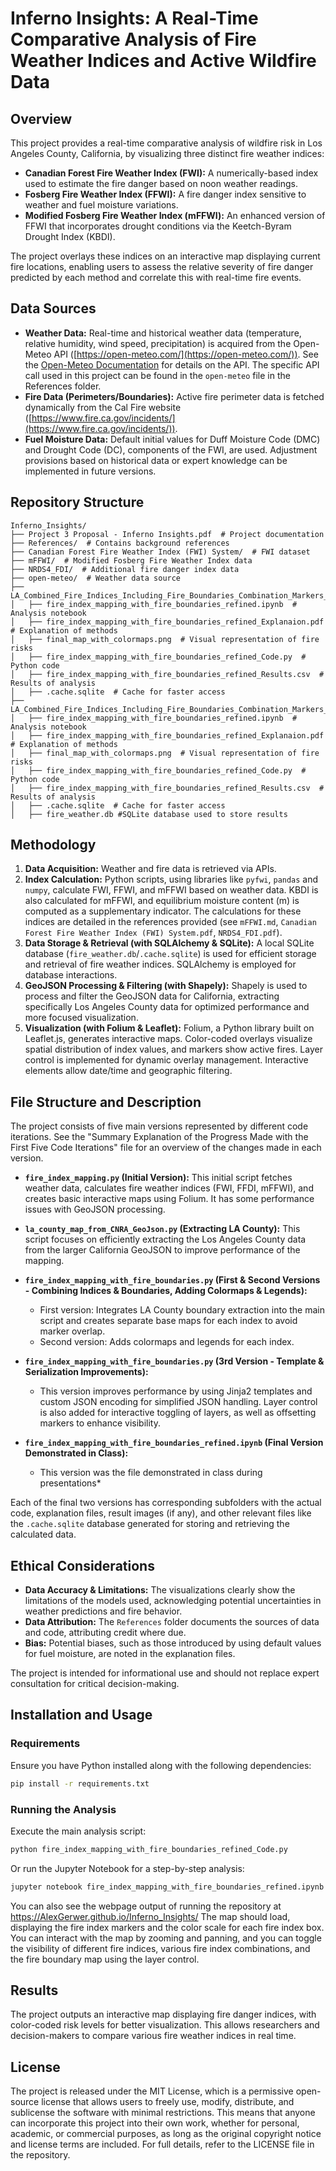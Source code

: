 # Inferno Insights: A Real-Time Comparative Analysis of Fire Weather Indices and Active Wildfire Data

## Overview

This project provides a real-time comparative analysis of wildfire risk in Los Angeles County, California, by visualizing three distinct fire weather indices:

* **Canadian Forest Fire Weather Index (FWI):** A numerically-based index used to estimate the fire danger based on noon weather readings.
* **Fosberg Fire Weather Index (FFWI):** A fire danger index sensitive to weather and fuel moisture variations.
* **Modified Fosberg Fire Weather Index (mFFWI):** An enhanced version of FFWI that incorporates drought conditions via the Keetch-Byram Drought Index (KBDI).

The project overlays these indices on an interactive map displaying current fire locations, enabling users to assess the relative severity of fire danger predicted by each method and correlate this with real-time fire events.


## Data Sources

* **Weather Data:** Real-time and historical weather data (temperature, relative humidity, wind speed, precipitation) is acquired from the Open-Meteo API ([https://open-meteo.com/](https://open-meteo.com/)).  See the [Open-Meteo Documentation](https://open-meteo.com/en/docs) for details on the API. The specific API call used in this project can be found in the `open-meteo` file in the References folder.
* **Fire Data (Perimeters/Boundaries):** Active fire perimeter data is fetched dynamically from the Cal Fire website ([https://www.fire.ca.gov/incidents/](https://www.fire.ca.gov/incidents/)).  
* **Fuel Moisture Data:** Default initial values for Duff Moisture Code (DMC) and Drought Code (DC), components of the FWI, are used. Adjustment provisions based on historical data or expert knowledge can be implemented in future versions.

## Repository Structure

```
Inferno_Insights/
├── Project 3 Proposal - Inferno Insights.pdf  # Project documentation
├── References/  # Contains background references
├── Canadian Forest Fire Weather Index (FWI) System/  # FWI dataset
├── mFFWI/  # Modified Fosberg Fire Weather Index data
├── NRDS4_FDI/  # Additional fire danger index data
├── open-meteo/  # Weather data source
├── LA_Combined_Fire_Indices_Including_Fire_Boundaries_Combination_Markers_Final/
│   ├── fire_index_mapping_with_fire_boundaries_refined.ipynb  # Analysis notebook
│   ├── fire_index_mapping_with_fire_boundaries_refined_Explanaion.pdf  # Explanation of methods
│   ├── final_map_with_colormaps.png  # Visual representation of fire risks
│   ├── fire_index_mapping_with_fire_boundaries_refined_Code.py  # Python code
│   ├── fire_index_mapping_with_fire_boundaries_refined_Results.csv  # Results of analysis
│   ├── .cache.sqlite  # Cache for faster access
├── LA_Combined_Fire_Indices_Including_Fire_Boundaries_Combination_Markers_Final_Sqlite/
│   ├── fire_index_mapping_with_fire_boundaries_refined.ipynb  # Analysis notebook
│   ├── fire_index_mapping_with_fire_boundaries_refined_Explanaion.pdf  # Explanation of methods
│   ├── final_map_with_colormaps.png  # Visual representation of fire risks
│   ├── fire_index_mapping_with_fire_boundaries_refined_Code.py  # Python code
│   ├── fire_index_mapping_with_fire_boundaries_refined_Results.csv  # Results of analysis
│   ├── .cache.sqlite  # Cache for faster access
│   ├── fire_weather.db #SQLite database used to store results
```

## Methodology

1. **Data Acquisition:** Weather and fire data is retrieved via APIs.
2. **Index Calculation:** Python scripts, using libraries like `pyfwi`, `pandas` and `numpy`, calculate FWI, FFWI, and mFFWI based on weather data. KBDI is also calculated for mFFWI, and equilibrium moisture content (m) is computed as a supplementary indicator. The calculations for these indices are detailed in the references provided (see `mFFWI.md`, `Canadian Forest Fire Weather Index (FWI) System.pdf`, `NRDS4_FDI.pdf`).
3. **Data Storage & Retrieval (with SQLAlchemy & SQLite):**  A local SQLite database (`fire_weather.db`/`.cache.sqlite`) is used for efficient storage and retrieval of fire weather indices.  SQLAlchemy is employed for database interactions.
4. **GeoJSON Processing & Filtering (with Shapely):** Shapely is used to process and filter the GeoJSON data for California, extracting specifically Los Angeles County data for optimized performance and more focused visualization.  
5. **Visualization (with Folium & Leaflet):** Folium, a Python library built on Leaflet.js, generates interactive maps. Color-coded overlays visualize spatial distribution of index values, and markers show active fires.  Layer control is implemented for dynamic overlay management. Interactive elements allow date/time and geographic filtering.


## File Structure and Description

The project consists of five main versions represented by different code iterations. See the "Summary Explanation of the Progress Made with the First Five Code Iterations" file for an overview of the changes made in each version.


* **`fire_index_mapping.py` (Initial Version):** This initial script fetches weather data, calculates fire weather indices (FWI, FFDI, mFFWI), and creates basic interactive maps using Folium.  It has some performance issues with GeoJSON processing.


* **`la_county_map_from_CNRA_GeoJson.py` (Extracting LA County):** This script focuses on efficiently extracting the Los Angeles County data from the larger California GeoJSON to improve performance of the mapping.


* **`fire_index_mapping_with_fire_boundaries.py` (First & Second Versions - Combining Indices & Boundaries, Adding Colormaps & Legends):**
    * First version: Integrates LA County boundary extraction into the main script and creates separate base maps for each index to avoid marker overlap.
    * Second version: Adds colormaps and legends for each index.


* **`fire_index_mapping_with_fire_boundaries.py` (3rd Version - Template & Serialization Improvements):**
    * This version improves performance by using Jinja2 templates and custom JSON encoding for simplified JSON handling. Layer control is also added for interactive toggling of layers, as well as offsetting markers to enhance visibility.

* **`fire_index_mapping_with_fire_boundaries_refined.ipynb` (Final Version Demonstrated in Class):**
    * This version was the file demonstrated in class during presentations*


Each of the final two versions has corresponding subfolders with the actual code, explanation files, result images (if any), and other relevant files like the `.cache.sqlite` database generated for storing and retrieving the calculated data.

## Ethical Considerations

* **Data Accuracy & Limitations:** The visualizations clearly show the limitations of the models used, acknowledging potential uncertainties in weather predictions and fire behavior.
* **Data Attribution:** The `References` folder documents the sources of data and code, attributing credit where due.
* **Bias:**  Potential biases, such as those introduced by using default values for fuel moisture, are noted in the explanation files.

The project is intended for informational use and should not replace expert consultation for critical decision-making.

## Installation and Usage

### Requirements

Ensure you have Python installed along with the following dependencies:

```sh
pip install -r requirements.txt
```

### Running the Analysis

Execute the main analysis script:

```sh
python fire_index_mapping_with_fire_boundaries_refined_Code.py
```

Or run the Jupyter Notebook for a step-by-step analysis:

```sh
jupyter notebook fire_index_mapping_with_fire_boundaries_refined.ipynb
```
You can also see the webpage output of running the repository at https://AlexGerwer.github.io/Inferno_Insights/
The map should load, displaying the fire index markers and the color scale for each fire index box. You can interact with the map by zooming and panning, and you can toggle the visibility of different fire indices, various fire index combinations, and the fire boundary map using the layer control.

## Results

The project outputs an interactive map displaying fire danger indices, with color-coded risk levels for better visualization. This allows researchers and decision-makers to compare various fire weather indices in real time.

## License
The project is released under the MIT License, which is a permissive open-source license that allows users to freely use, modify, distribute, and sublicense the software with minimal restrictions. This means that anyone can incorporate this project into their own work, whether for personal, academic, or commercial purposes, as long as the original copyright notice and license terms are included. For full details, refer to the LICENSE file in the repository.
